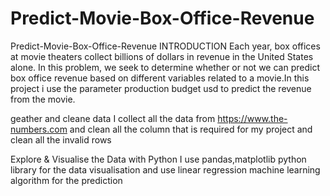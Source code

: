 # Predict-Movie-Box-Office-Revenue
Predict-Movie-Box-Office-Revenue
INTRODUCTION
Each year, box offices at movie theaters collect billions of dollars in revenue in the United States alone. In this problem, we seek to determine whether or not we can predict box office revenue based on different variables related to a movie.In this project i use the parameter production budget usd to predict the revenue from the movie.

geather and cleane data 
I collect all the data from https://www.the-numbers.com
and clean all the column that is required for my project and clean all the invalid rows

Explore & Visualise the Data with Python
I use pandas,matplotlib python library for the data visualisation and use linear regression machine learning algorithm for the prediction 

